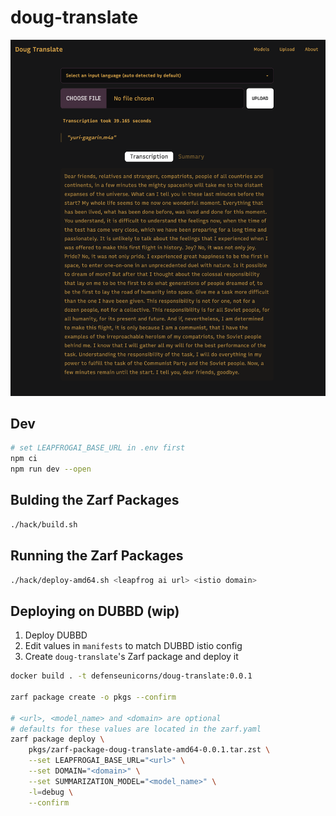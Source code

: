 # doug-translate

![Screenshot](./.github/screenshot.png)

## Dev

```bash
# set LEAPFROGAI_BASE_URL in .env first
npm ci
npm run dev --open
```

## Bulding the Zarf Packages

```bash
./hack/build.sh
```

## Running the Zarf Packages

```bash
./hack/deploy-amd64.sh <leapfrog ai url> <istio domain>
```
## Deploying on DUBBD (wip)

1. Deploy DUBBD
2. Edit values in `manifests` to match DUBBD istio config
3. Create `doug-translate`'s Zarf package and deploy it

```bash
docker build . -t defenseunicorns/doug-translate:0.0.1

zarf package create -o pkgs --confirm

# <url>, <model_name> and <domain> are optional
# defaults for these values are located in the zarf.yaml
zarf package deploy \
    pkgs/zarf-package-doug-translate-amd64-0.0.1.tar.zst \
    --set LEAPFROGAI_BASE_URL="<url>" \
    --set DOMAIN="<domain>" \
    --set SUMMARIZATION_MODEL="<model_name>" \
    -l=debug \
    --confirm
```
